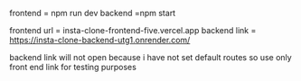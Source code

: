 frontend = npm run dev
backend =npm start

frontend url = insta-clone-frontend-five.vercel.app
backend link = https://insta-clone-backend-utg1.onrender.com/

backend link will not open because i have not set default routes so use only front end link for testing purposes
